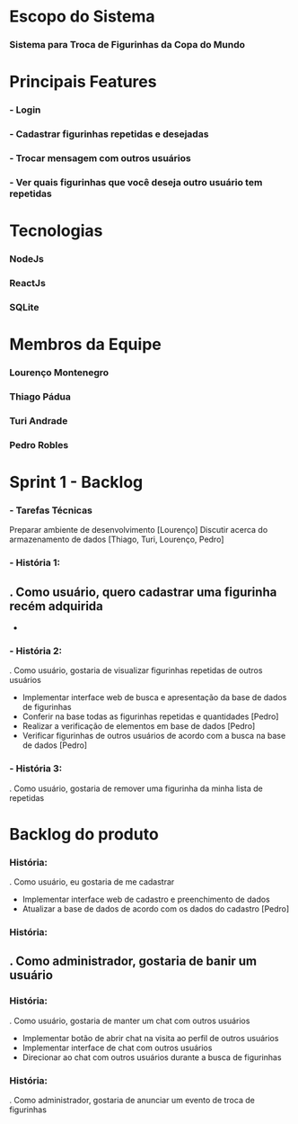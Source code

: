 # Escopo do Sistema
### Sistema para Troca de Figurinhas da Copa do Mundo

# Principais Features
 ### - Login
 ### - Cadastrar figurinhas repetidas e desejadas
 ### - Trocar mensagem com outros usuários
 ### - Ver quais figurinhas que você deseja outro usuário tem repetidas
 
# Tecnologias
### NodeJs
### ReactJs
### SQLite

# Membros da Equipe
### Lourenço Montenegro
### Thiago Pádua
### Turi Andrade
### Pedro Robles

# Sprint 1 - Backlog
### - Tarefas Técnicas
Preparar ambiente de desenvolvimento [Lourenço]
Discutir acerca do armazenamento de dados [Thiago, Turi, Lourenço, Pedro]

### - História 1:
. Como usuário, quero cadastrar uma figurinha recém adquirida 
  - 
  -

### - História 2:
. Como usuário, gostaria de visualizar figurinhas repetidas de outros usuários
  - Implementar interface web de busca e apresentação da base de dados de figurinhas
  - Conferir na base todas as figurinhas repetidas e quantidades [Pedro]
  - Realizar a verificação de elementos em base de dados [Pedro]
  - Verificar figurinhas de outros usuários de acordo com a busca na base de dados [Pedro]

### - História 3:
. Como usuário, gostaria de remover uma figurinha da minha lista de repetidas

# Backlog do produto
### História:
. Como usuário, eu gostaria de me cadastrar
  - Implementar interface web de cadastro e preenchimento de dados
  - Atualizar a base de dados de acordo com os dados do cadastro [Pedro]

### História:
. Como administrador, gostaria de banir um usuário
  - 

### História:
. Como usuário, gostaria de manter um chat com outros usuários
  - Implementar botão de abrir chat na visita ao perfil de outros usuários
  - Implementar interface de chat com outros usuários
  - Direcionar ao chat com outros usuários durante a busca de figurinhas

### História:
. Como administrador, gostaria de anunciar um evento de troca de figurinhas
